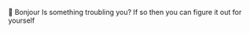 👋 Bonjour
Is something troubling you? If so then you can figure it out for yourself 



<!---
Ruban6215/Ruban6215 is a ✨ special ✨ repository because its `README.md` (this file) appears on your GitHub profile.
You can click the Preview link to take a look at your changes.
--->
